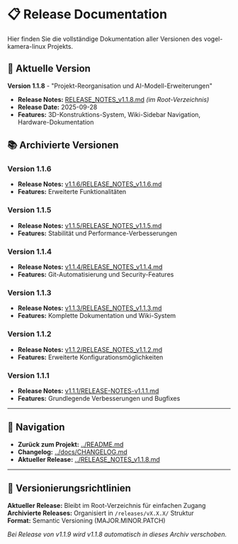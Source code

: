 # 📋 Release Documentation

Hier finden Sie die vollständige Dokumentation aller Versionen des vogel-kamera-linux Projekts.

## 🚀 Aktuelle Version

**Version 1.1.8** - "Projekt-Reorganisation und AI-Modell-Erweiterungen" 
- **Release Notes:** [RELEASE_NOTES_v1.1.8.md](../RELEASE_NOTES_v1.1.8.md) *(im Root-Verzeichnis)*
- **Release Date:** 2025-09-28
- **Features:** 3D-Konstruktions-System, Wiki-Sidebar Navigation, Hardware-Dokumentation

## 📚 Archivierte Versionen

### Version 1.1.6
- **Release Notes:** [v1.1.6/RELEASE_NOTES_v1.1.6.md](v1.1.6/RELEASE_NOTES_v1.1.6.md)
- **Features:** Erweiterte Funktionalitäten

### Version 1.1.5  
- **Release Notes:** [v1.1.5/RELEASE_NOTES_v1.1.5.md](v1.1.5/RELEASE_NOTES_v1.1.5.md)
- **Features:** Stabilität und Performance-Verbesserungen

### Version 1.1.4
- **Release Notes:** [v1.1.4/RELEASE_NOTES_v1.1.4.md](v1.1.4/RELEASE_NOTES_v1.1.4.md)
- **Features:** Git-Automatisierung und Security-Features

### Version 1.1.3
- **Release Notes:** [v1.1.3/RELEASE_NOTES_v1.1.3.md](v1.1.3/RELEASE_NOTES_v1.1.3.md) 
- **Features:** Komplette Dokumentation und Wiki-System

### Version 1.1.2
- **Release Notes:** [v1.1.2/RELEASE_NOTES_v1.1.2.md](v1.1.2/RELEASE_NOTES_v1.1.2.md)
- **Features:** Erweiterte Konfigurationsmöglichkeiten

### Version 1.1.1  
- **Release Notes:** [v1.1.1/RELEASE-NOTES-v1.1.1.md](v1.1.1/RELEASE-NOTES-v1.1.1.md)
- **Features:** Grundlegende Verbesserungen und Bugfixes

---

## 📖 Navigation

- **Zurück zum Projekt:** [../README.md](../README.md)
- **Changelog:** [../docs/CHANGELOG.md](../docs/CHANGELOG.md) 
- **Aktueller Release:** [../RELEASE_NOTES_v1.1.8.md](../RELEASE_NOTES_v1.1.8.md)

---

## 🔄 Versionierungsrichtlinien

**Aktueller Release:** Bleibt im Root-Verzeichnis für einfachen Zugang
**Archivierte Releases:** Organisiert in `/releases/vX.X.X/` Struktur  
**Format:** Semantic Versioning (MAJOR.MINOR.PATCH)

*Bei Release von v1.1.9 wird v1.1.8 automatisch in dieses Archiv verschoben.*